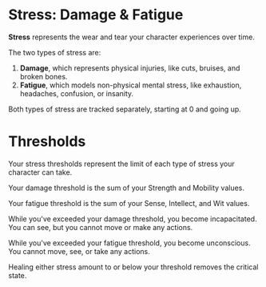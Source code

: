 # Stress: Damage & Fatigue

**Stress** represents the wear and tear your character experiences over time. 

The two types of stress are:

1. **Damage**, which represents physical injuries, like cuts, bruises, and broken bones. 
2. **Fatigue**, which models non-physical mental stress, like exhaustion, headaches, confusion, or insanity.

Both types of stress are tracked separately, starting at 0 and going up.

# Thresholds

Your stress thresholds represent the limit of each type of stress your character can take.

Your damage threshold is the sum of your Strength and Mobility values. 

Your fatigue threshold is the sum of your Sense, Intellect, and Wit values.

While you've exceeded your damage threshold, you become incapacitated. You can see, but you cannot move or make any actions. 

While you've exceeded your fatigue threshold, you become unconscious. You cannot move, see, or take any actions.

Healing either stress amount to or below your threshold removes the critical state.